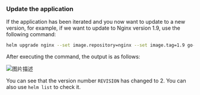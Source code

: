 ### Update the application

If the application has been iterated and you now want to update to a new version, for example, if we want to update to Nginx version 1.9, use the following command:

```bash
helm upgrade nginx --set image.repository=nginx --set image.tag=1.9 go-hello-world/
```

After executing the command, the output is as follows:

![图片描述](https://doc.shiyanlou.com/courses/10022/2123746/7799ed0953f689d5ced50aabbefdf39c-0/wm)

You can see that the version number `REVISION` has changed to 2. You can also use `helm list` to check it.
